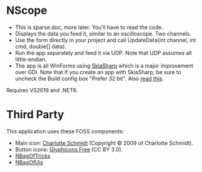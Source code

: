 # NScope
- This is sparse doc, more later. You'll have to read the code.
- Displays the data you feed it, similar to an oscilloscope. Two channels.
- Use the form directly in your project and call UpdateData(int channel, int cmd, double[] data).
- Run the app separately and feed it via UDP. Note that UDP assumes all little-endian.
- The app is all WinForms using [SkiaSharp](https://github.com/mono/SkiaSharp) which is a major improvement over GDI.
  Note that if you create an app with SkiaSharp, be sure to uncheck the Build config box "Prefer 32 bit".
  Also [read this](https://github.com/mono/SkiaSharp/issues/190).

Requires VS2019 and .NET6.


# Third Party

This application uses these FOSS components:
- Main icon: [Charlotte Schmidt](http://pattedemouche.free.fr/) (Copyright © 2009 of Charlotte Schmidt).
- Button icons: [Glyphicons Free](http://glyphicons.com/) (CC BY 3.0).
- [NBagOfTricks](https://github.com/cepthomas/NBagOfTricks/blob/main/README.md)
- [NBagOfUis](https://github.com/cepthomas/NBagOfUis/blob/main/README.md)
